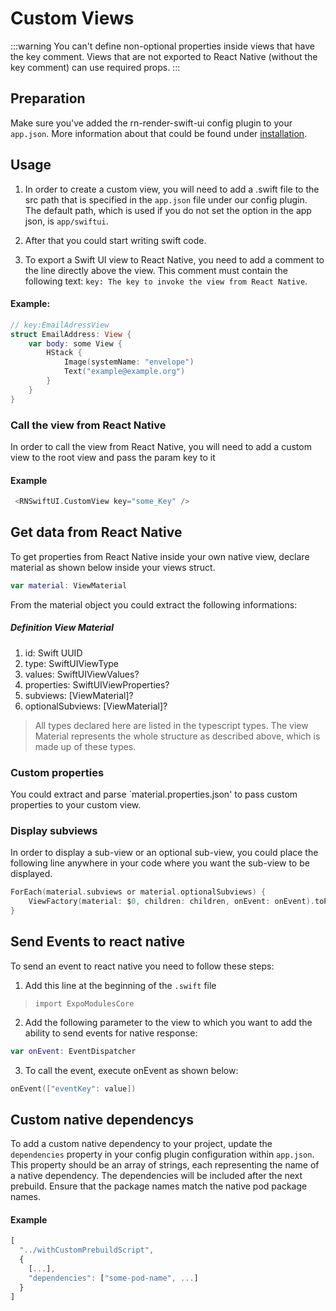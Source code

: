 # Custom Views

:::warning 
You can't define non-optional properties inside views that have the key comment. Views that are not exported to React Native (without the key comment) can use required props.
:::


## Preparation

Make sure you've added the rn-render-swift-ui config plugin to your `app.json`. More information about that could be found under [installation](./installation.md#2-config-plugin).

## Usage

1. In order to create a custom view, you will need to add a .swift file to the src path that is specified in the `app.json` file under our config plugin. The default path, which is used if you do not set the option in the app json, is `app/swiftui`. 

2. After that you could start writing swift code.

3. To export a Swift UI view to React Native, you need to add a comment to the line directly above the view. This comment must contain the following text: `key: The key to invoke the view from React Native`. 

#### Example:
```swift
// key:EmailAdressView
struct EmailAddress: View {
    var body: some View {
        HStack {
            Image(systemName: "envelope")
            Text("example@example.org")
        }
    }
}
``` 

### Call the view from React Native

In order to call the view from React Native, you will need to add a custom view to the root view and pass the param key to it

#### Example

```swift
 <RNSwiftUI.CustomView key="some_Key" />
```



## Get data from React Native

To get properties from React Native inside your own native view, declare material as shown below inside your views struct.

```swift
var material: ViewMaterial
```
From the material object you could extract the following informations:
##### Definition View Material
1. id: Swift UUID
2. type: SwiftUIViewType
3. values: SwiftUIViewValues?
4. properties: SwiftUIViewProperties?
5. subviews: [ViewMaterial]?
6. optionalSubviews: [ViewMaterial]?

> All types declared here are listed in the typescript types. The view Material represents the whole structure as described above, which is made up of these types.

### Custom properties
You could extract and parse `material.properties.json' to pass custom properties to your custom view.
### Display subviews

In order to display a sub-view or an optional sub-view, you could place the following line anywhere in your code where you want the sub-view to be displayed.

``` swift
ForEach(material.subviews or material.optionalSubviews) {
    ViewFactory(material: $0, children: children, onEvent: onEvent).toPresentable()
}
```

## Send Events to react native

To send an event to react native you need to follow these steps:

1. Add this line at the beginning of the  `.swift` file

> `import ExpoModulesCore`

2. Add the following parameter to the view to which you want to add the ability to send events for native response:

> 
```swift
var onEvent: EventDispatcher
```
3. To call the event, execute onEvent as shown below:
```swift
onEvent(["eventKey": value])
```


## Custom native dependencys 

To add a custom native dependency to your project, update the `dependencies` property in your config plugin configuration within `app.json`. This property should be an array of strings, each representing the name of a native dependency. The dependencies will be included after the next prebuild. Ensure that the package names match the native pod package names.

#### Example

```js
[
  "../withCustomPrebuildScript",
  {
    [...],
    "dependencies": ["some-pod-name", ...]
  }
]
```